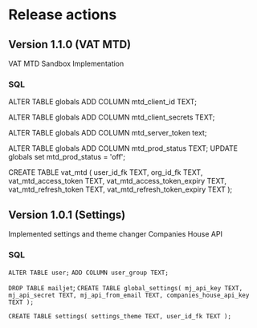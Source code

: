 # Release actions

## Version 1.1.0 (VAT MTD)

VAT MTD Sandbox Implementation

### SQL

ALTER TABLE globals
ADD COLUMN mtd_client_id TEXT;

ALTER TABLE globals
ADD COLUMN mtd_client_secrets TEXT;

ALTER TABLE globals
ADD COLUMN mtd_server_token text;

ALTER TABLE globals
ADD COLUMN mtd_prod_status TEXT;
UPDATE globals set mtd_prod_status = 'off';

CREATE TABLE vat_mtd (
    user_id_fk TEXT,
    org_id_fk TEXT,
    vat_mtd_access_token TEXT,
    vat_mtd_access_token_expiry TEXT,
    vat_mtd_refresh_token TEXT,
    vat_mtd_refresh_token_expiry TEXT
);

## Version 1.0.1 (Settings)

Implemented settings and theme changer
Companies House API

### SQL

`ALTER TABLE user;`
`ADD COLUMN user_group TEXT;`

`DROP TABLE mailjet`;
`CREATE TABLE global_settings(
    mj_api_key TEXT,
    mj_api_secret TEXT,
    mj_api_from_email TEXT,
    companies_house_api_key TEXT
);`

`CREATE TABLE settings(
    settings_theme TEXT,
    user_id_fk TEXT
);`